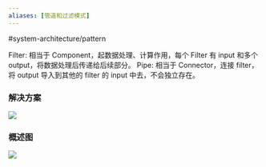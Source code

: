 ```yaml
---
aliases: [管道和过滤模式]
---
```

#system-architecture/pattern     

Filter: 相当于 Component，起数据处理、计算作用，每个 Filter 有 input 和多个 output，将数据处理后传递给后续部分。
Pipe: 相当于 Connector，连接 filter，将 output 导入到其他的 filter 的 input 中去，不会独立存在。

### 解决方案
![](https://spricoder.oss-cn-shanghai.aliyuncs.com/2021-Software-System-Design/img/lec14/10.png)

### 概述图
![](https://spricoder.oss-cn-shanghai.aliyuncs.com/2021-Software-System-Design/img/lec14/11.png)
